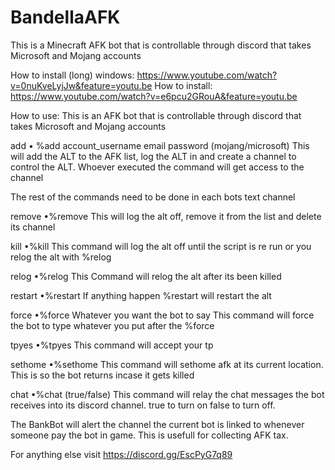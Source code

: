 # BandellaAFK
This is a Minecraft AFK bot that is controllable through discord that takes Microsoft and Mojang accounts

How to install (long) windows: https://www.youtube.com/watch?v=0nuKveLyjJw&feature=youtu.be
How to install: https://www.youtube.com/watch?v=e6pcu2GRouA&feature=youtu.be


How to use:
This is an AFK bot that is controllable through discord that takes Microsoft and Mojang accounts


add
• %add account_username email password (mojang/microsoft)
This will add the ALT to the AFK list, log the ALT in and create a channel to control the ALT. Whoever executed the command will get access to the channel

The rest of the commands need to be done in each bots text channel

remove
•%remove
This will log the alt off, remove it from the list and delete its channel

kill
•%kill
This command will log the alt off until the script is re run or you relog the alt with %relog

relog
•%relog
This Command will relog the alt after its been killed

restart
•%restart
If anything happen %restart will restart the alt

force
•%force Whatever you want the bot to say
This command will force the bot to type whatever you put after the %force 

tpyes
•%tpyes
This command will accept your tp

sethome
•%sethome
This command will sethome afk at its current location. This is so the bot returns incase it gets killed

chat
•%chat (true/false)
This command will relay the chat messages the bot receives into its discord channel. true to turn on false to turn off.

The BankBot will alert the channel the current bot is linked to whenever someone pay the bot in game. This is usefull for collecting AFK tax.

For anything else visit https://discord.gg/EscPyG7q89
